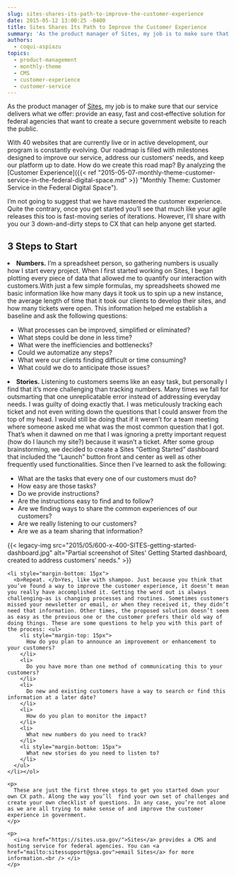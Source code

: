 ```yaml
---
slug: sites-shares-its-path-to-improve-the-customer-experience
date: 2015-05-12 13:00:25 -0400
title: Sites Shares Its Path to Improve the Customer Experience
summary: 'As the product manager of Sites, my job is to make sure that our service delivers what we offer: provide an easy, fast and cost‐effective solution for federal agencies that want to create a secure government website to reach the public. With 40 websites that are currently live or in active development, our program is'
authors:
  - coqui-aspiazu
topics:
  - product-management
  - monthly-theme
  - CMS
  - customer-experience
  - customer-service
---
```


As the product manager of [Sites](https://sites.usa.gov/), my job is to make sure that our service delivers what we offer: provide an easy, fast and cost‐effective solution for federal agencies that want to create a secure government website to reach the public.

With 40 websites that are currently live or in active development, our program is constantly evolving. Our roadmap is filled with milestones designed to improve our service, address our customers’ needs, and keep our platform up to date. How do we create this road map? By analyzing the [Customer Experience]({{< ref "2015-05-07-monthly-theme-customer-service-in-the-federal-digital-space.md" >}} "Monthly Theme: Customer Service in the Federal Digital Space").

I’m not going to suggest that we have mastered the customer experience. Quite the contrary, once you get started you’ll see that much like your agile releases this too is fast-moving series of iterations. However, I’ll share with you our 3 down-and-dirty steps to CX that can help anyone get started.

## **3 Steps to Start**

<li style="margin-bottom: 15px">
  <b>Numbers.</b> I’m a spreadsheet person, so gathering numbers is usually how I start every project. When I first started working on Sites, I began plotting every piece of data that allowed me to quantify our interaction with customers.With just a few simple formulas, my spreadsheets showed me basic information like how many days it took us to spin up a new instance, the average length of time that it took our clients to develop their sites, and how many tickets were open. This information helped me establish a baseline and ask the following questions: <ul>
    <li style="margin-top: 15px">
      What processes can be improved, simplified or eliminated?
    </li>
    <li>
      What steps could be done in less time?
    </li>
    <li>
      What were the inefficiencies and bottlenecks?
    </li>
    <li>
      Could we automatize any steps?
    </li>
    <li>
      What were our clients finding difficult or time consuming?
    </li>
    <li style="margin-bottom: 15px">
      What could we do to anticipate those issues?
    </li>
  </ul>
</li>

<li style="margin-bottom: 15px">
  <b>Stories.</b> Listening to customers seems like an easy task, but personally I find that it’s more challenging than tracking numbers. Many times we fall for outsmarting that one unreplicatable error instead of addressing everyday needs. I was guilty of doing exactly that. I was meticulously tracking each ticket and not even writing down the questions that I could answer from the top of my head. I would still be doing that if it weren’t for a team meeting where someone asked me what was the most common question that I got. That’s when it dawned on me that I was ignoring a pretty important request (how do I launch my site?) because it wasn’t a ticket. After some group brainstorming, we decided to create a Sites “Getting Started” dashboard that included the “Launch” button front and center as well as other frequently used functionalities. Since then I’ve learned to ask the following: <ul>
    <li style="margin-top: 15px">
      What are the tasks that every one of our customers must do?
    </li>
    <li>
      How easy are those tasks?
    </li>
    <li>
      Do we provide instructions?
    </li>
    <li>
      Are the instructions easy to find and to follow?
    </li>
    <li>
      Are we finding ways to share the common experiences of our customers?
    </li>
    <li>
      Are we really listening to our customers?
    </li>
    <li style="margin-bottom: 15px">
      Are we as a team sharing that information?
    </li>
  </ul>
  
  <p>
    {{< legacy-img src="2015/05/600-x-400-SITES-getting-started-dashboard.jpg" alt="Partial screenshot of Sites' Getting Started dashboard, created to address customers' needs." >}}</li> 
    
    <li style="margin-bottom: 15px">
      <b>Repeat. </b>Yes, like with shampoo. Just because you think that you’ve found a way to improve the customer experience, it doesn’t mean you really have accomplished it. Getting the word out is always challenging—as is changing processes and routines. Sometimes customers missed your newsletter or email, or when they received it, they didn’t need that information. Other times, the proposed solution doesn’t seem as easy as the previous one or the customer prefers their old way of doing things. These are some questions to help you with this part of the process: <ul>
        <li style="margin-top: 15px">
          How do you plan to announce an improvement or enhancement to your customers?
        </li>
        <li>
          Do you have more than one method of communicating this to your customers?
        </li>
        <li>
          Do new and existing customers have a way to search or find this information at a later date?
        </li>
        <li>
          How do you plan to monitor the impact?
        </li>
        <li>
          What new numbers do you need to track?
        </li>
        <li style="margin-bottom: 15px">
          What new stories do you need to listen to?
        </li>
      </ul>
    </li></ol> 
    
    <p>
      These are just the first three steps to get you started down your own CX path. Along the way you’ll  find your own set of challenges and create your own checklist of questions. In any case, you’re not alone as we are all trying to make sense of and improve the customer experience in government.
    </p>
    
    <p>
      <i><a href="https://sites.usa.gov/">Sites</a> provides a CMS and hosting service for federal agencies. You can <a href="mailto:sitessupport@gsa.gov">email Sites</a> for more information.<br /> </i>
    </p>